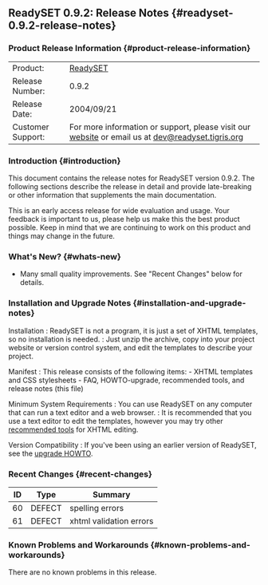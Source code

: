 ReadySET 0.9.2: Release Notes {#readyset-0.9.2-release-notes}
-----------------------------

### Product Release Information {#product-release-information}

|                   |                                                                                                                                   |
|-------------------|-----------------------------------------------------------------------------------------------------------------------------------|
| Product:          | [ReadySET](http://readyset.tigris.org/)                                                                                           |
| Release Number:   | 0.9.2                                                                                                                             |
| Release Date:     | 2004/09/21                                                                                                                        |
| Customer Support: | For more information or support, please visit our [website](http://readyset.tigris.org/) or email us at <dev@readyset.tigris.org> |

### Introduction {#introduction}

This document contains the release notes for ReadySET version 0.9.2. The
following sections describe the release in detail and provide
late-breaking or other information that supplements the main
documentation.

This is an early access release for wide evaluation and usage. Your
feedback is important to us, please help us make this the best product
possible. Keep in mind that we are continuing to work on this product
and things may change in the future.

### What's New? {#whats-new}

-   Many small quality improvements. See "Recent Changes" below
    for details.

### Installation and Upgrade Notes {#installation-and-upgrade-notes}

Installation
:   ReadySET is not a program, it is just a set of XHTML templates, so
    no installation is needed.
:   Just unzip the archive, copy into your project website or version
    control system, and edit the templates to describe your project.

Manifest
:   This release consists of the following items:
    -   XHTML templates and CSS stylesheets
    -   FAQ, HOWTO-upgrade, recommended tools, and release notes
        (this file)

Minimum System Requirements
:   You can use ReadySET on any computer that can run a text editor and
    a web browser.
:   It is recommended that you use a text editor to edit the templates,
    however you may try other [recommended
    tools](http://readyset.tigris.org/docs/recommended-tools.html) for
    XHTML editing.

Version Compatibility
:   If you've been using an earlier version of ReadySET, see the
    [upgrade HOWTO](http://readyset.tigris.org/docs/HOWTO-upgrade.html).

### Recent Changes {#recent-changes}

| ID  | Type   | Summary                 |
|-----|--------|-------------------------|
| 60  | DEFECT | spelling errors         |
| 61  | DEFECT | xhtml validation errors |

### Known Problems and Workarounds {#known-problems-and-workarounds}

There are no known problems in this release.


